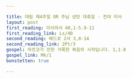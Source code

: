 ```yaml
---

title: 대림 제4주일 OR 주님 성탄 대축일 - 전야 미사 
layout: post 
first_reading: 이사야서 40,1-5.9-11
first_reading_link: Ls/40
second_reading: 베드로 2서 3,8-14 
second_reading_link: 2Pt/3
gospel: 마르코가 전한 거룩한 복음의 시작입니다. 1,1-8
gospel_link: Mk/1
bonstetten: true

---
```


